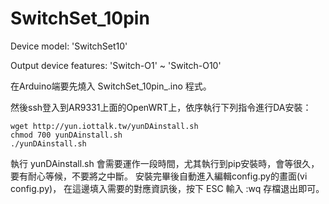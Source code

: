 # SwitchSet_10pin

Device model: 'SwitchSet10'

Output device features: 'Switch-O1' ~ 'Switch-O10'

在Arduino端要先燒入 SwitchSet_10pin_.ino 程式。

然後ssh登入到AR9331上面的OpenWRT上，依序執行下列指令進行DA安裝：

    wget http://yun.iottalk.tw/yunDAinstall.sh
    chmod 700 yunDAinstall.sh
    ./yunDAinstall.sh

執行 yunDAinstall.sh 會需要運作一段時間，尤其執行到pip安裝時，會等很久，要有耐心等候，不要將之中斷。 安裝完畢後自動進入編輯config.py的畫面(vi config.py)，
在這邊填入需要的對應資訊後，按下 ESC 輸入 :wq 存檔退出即可。
